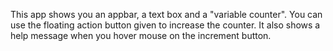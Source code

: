 This app shows you an appbar, a text box and a "variable counter". You can use the floating action button given to increase the counter. It also shows a help message when you hover mouse on the increment button. 
